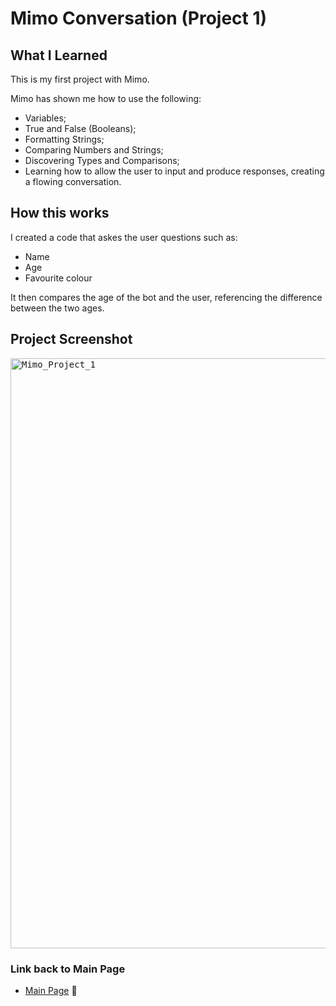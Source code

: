 # Mimo Conversation (Project 1)

## What I Learned

This is my first project with Mimo.

Mimo has shown me how to use the following:
- Variables;
- True and False (Booleans);
- Formatting Strings;
- Comparing Numbers and Strings;
- Discovering Types and Comparisons;
- Learning how to allow the user to input and produce responses, creating a flowing conversation.

## How this works

I created a code that askes the user questions such as:
- Name
- Age
- Favourite colour

It then compares the age of the bot and the user, referencing the difference between the two ages.


## Project Screenshot

<kbd><img width="944" alt="Mimo_Project_1" src="https://github.com/user-attachments/assets/bd7672a9-ddec-45b1-975a-885120a5c45f" />

### Link back to Main Page
- [Main Page](https://github.com/MattyTurbo299) 🔗
